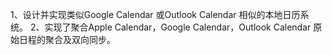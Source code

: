 1、设计并实现类似Google Calendar 或Outlook Calendar 相似的本地日历系统。
2、实现了聚合Apple Calendar，Google Calendar，Outlook Calendar 原始日程的聚合及双向同步。

